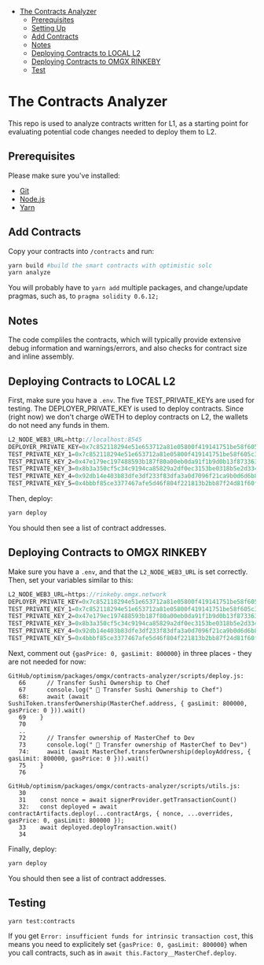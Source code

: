 - [The Contracts Analyzer](#the-contract-analyzer)
  * [Prerequisites](#prerequisites)
  * [Setting Up](#setting-up)
  * [Add Contracts](#add-contracts)
  * [Notes](#notes)
  * [Deploying Contracts to LOCAL L2](#deploying-contracts-to-local-l2)
  * [Deploying Contracts to OMGX RINKEBY](#deploying-contracts-to-omgx-rinkeby)
  * [Test](#test)

# The Contracts Analyzer

This repo is used to analyze contracts written for L1, as a starting point for evaluating potential code changes needed to deploy them to L2.

## Prerequisites

Please make sure you've installed:

- [Git](https://git-scm.com/book/en/v2/Getting-Started-Installing-Git)
- [Node.js](https://nodejs.org/en/download/)
- [Yarn](https://classic.yarnpkg.com/en/docs/install#mac-stable)

## Add Contracts

Copy your contracts into `/contracts` and run:

```bash
yarn build #build the smart contracts with optimistic solc
yarn analyze
```

You will probably have to `yarn add` multiple packages, and change/update pragmas, such as, to `pragma solidity 0.6.12;`

## Notes

The code compliles the contracts, which will typically provide extensive debug information and warnings/errors, and also checks for contract size and inline assembly.

## Deploying Contracts to LOCAL L2

First, make sure you have a `.env`. The five TEST_PRIVATE_KEYs are used for testing. The DEPLOYER_PRIVATE_KEY is used to deploy contracts. Since (right now) we don't charge oWETH to deploy contracts on L2, the wallets do not need any funds in them.

```javascript
L2_NODE_WEB3_URL=http://localhost:8545
DEPLOYER_PRIVATE_KEY=0x7c852118294e51e653712a81e05800f419141751be58f605c371e15141b007a6
TEST_PRIVATE_KEY_1=0x7c852118294e51e653712a81e05800f419141751be58f605c371e15141b007a6
TEST_PRIVATE_KEY_2=0x47e179ec197488593b187f80a00eb0da91f1b9d0b13f8733639f19c30a34926a
TEST_PRIVATE_KEY_3=0x8b3a350cf5c34c9194ca85829a2df0ec3153be0318b5e2d3348e872092edffba
TEST_PRIVATE_KEY_4=0x92db14e403b83dfe3df233f83dfa3a0d7096f21ca9b0d6d6b8d88b2b4ec1564e
TEST_PRIVATE_KEY_5=0x4bbbf85ce3377467afe5d46f804f221813b2bb87f24d81f60f1fcdbf7cbf4356
```

Then, deploy:

```bash
yarn deploy
```

You should then see a list of contract addresses.

## Deploying Contracts to OMGX RINKEBY

Make sure you have a `.env`, and that the `L2_NODE_WEB3_URL` is set correctly. Then, set your variables similar to this:

```javascript
L2_NODE_WEB3_URL=https://rinkeby.omgx.network
DEPLOYER_PRIVATE_KEY=0x7c852118294e51e653712a81e05800f419141751be58f605c371e15141b007a6
TEST_PRIVATE_KEY_1=0x7c852118294e51e653712a81e05800f419141751be58f605c371e15141b007a6
TEST_PRIVATE_KEY_2=0x47e179ec197488593b187f80a00eb0da91f1b9d0b13f8733639f19c30a34926a
TEST_PRIVATE_KEY_3=0x8b3a350cf5c34c9194ca85829a2df0ec3153be0318b5e2d3348e872092edffba
TEST_PRIVATE_KEY_4=0x92db14e403b83dfe3df233f83dfa3a0d7096f21ca9b0d6d6b8d88b2b4ec1564e
TEST_PRIVATE_KEY_5=0x4bbbf85ce3377467afe5d46f804f221813b2bb87f24d81f60f1fcdbf7cbf4356
```

Next, comment out `{gasPrice: 0, gasLimit: 800000}` in three places - they are not needed for now:

```
GitHub/optimism/packages/omgx/contracts-analyzer/scripts/deploy.js:
   66      // Transfer Sushi Ownership to Chef
   67      console.log(" 🔑 Transfer Sushi Ownership to Chef")
   68:     await (await SushiToken.transferOwnership(MasterChef.address, { gasLimit: 800000, gasPrice: 0 })).wait()
   69    }
   70  
   ..
   72      // Transfer ownership of MasterChef to Dev
   73      console.log(" 🔑 Transfer ownership of MasterChef to Dev")
   74:     await (await MasterChef.transferOwnership(deployAddress, { gasLimit: 800000, gasPrice: 0 })).wait()
   75    }
   76  

GitHub/optimism/packages/omgx/contracts-analyzer/scripts/utils.js:
   30    
   31    const nonce = await signerProvider.getTransactionCount()
   32:   const deployed = await contractArtifacts.deploy(...contractArgs, { nonce, ...overrides, gasPrice: 0, gasLimit: 800000 });
   33    await deployed.deployTransaction.wait()
   34  
```

Finally, deploy:

```bash
yarn deploy
```

You should then see a list of contract addresses.

## Testing

```bash
yarn test:contracts
```

If you get `Error: insufficient funds for intrinsic transaction cost`, this means you need to explicitely set `{gasPrice: 0, gasLimit: 800000}` when you call contracts, such as in `await this.Factory__MasterChef.deploy`.

